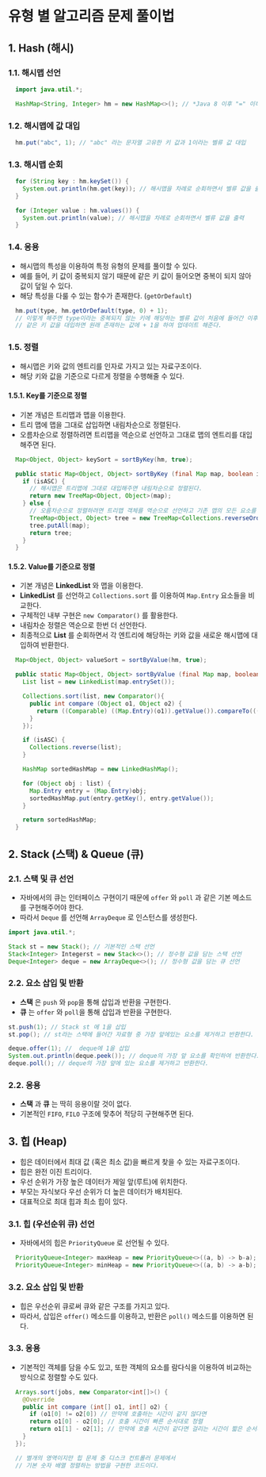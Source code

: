 # 유형 별 알고리즘 문제 풀이법

## 1. Hash (해시)
### 1.1. 해시맵 선언

```java
  import java.util.*;

  HashMap<String, Integer> hm = new HashMap<>(); // *Java 8 이후 "=" 이하 오토 박싱
```

### 1.2. 해시맵에 값 대입
```java
  hm.put("abc", 1); // "abc" 라는 문자열 고유한 키 값과 1이라는 벨류 값 대입
```

### 1.3. 해시맵 순회
```Java
  for (String key : hm.keySet()) {
    System.out.println(hm.get(key)); // 해시맵을 차례로 순회하면서 벨류 값을 출력
  }

  for (Integer value : hm.values()) {
    System.out.println(value); // 해시맵을 차례로 순회하면서 벨류 값을 출력
  }
```

### 1.4. 응용
- 해시맵의 특성을 이용하여 특정 유형의 문제를 풀이할 수 있다.
- 예를 들어, 키 값이 중복되지 않기 때문에 같은 키 값이 들어오면 중복이 되지 않아 값이 덮일 수 있다.
- 해당 특성을 다룰 수 있는 함수가 존재한다. (```getOrDefault```)

```Java
  hm.put(type, hm.getOrDefault(type, 0) + 1);
  // 이렇게 해주면 type이라는 중복되지 않는 키에 해당하는 벨류 값이 처음에 들어간 이후
  // 같은 키 값을 대입하면 원래 존재하는 값에 + 1을 하여 업데이트 해준다.
```

### 1.5. 정렬
- 해시맵은 키와 값의 엔트리를 인자로 가지고 있는 자료구조이다.
- 해당 키와 값을 기준으로 다르게 정렬을 수행해줄 수 있다.

#### 1.5.1. Key를 기준으로 정렬
- 기본 개념은 트리맵과 맵을 이용한다.
- 트리 맵에 맵을 그대로 삽입하면 내림차순으로 정렬된다.
- 오름차순으로 정렬하려면 트리맵을 역순으로 선언하고 그대로 맵의 엔트리를 대입해주면 된다.

```Java
  Map<Object, Object> keySort = sortByKey(hm, true);

  public static Map<Object, Object> sortByKey (final Map map, boolean isASC) {
    if (isASC) {
      // 해시맵은 트리맵에 그대로 대입해주면 내림차순으로 정렬된다.
      return new TreeMap<Object, Object>(map);
    } else {
      // 오름차순으로 정렬하려면 트리맵 객체를 역순으로 선언하고 기존 맵의 모든 요소를 그대로 넣는다.
      TreeMap<Object, Object> tree = new TreeMap<Collections.reverseOrder());
      tree.putAll(map);
      return tree;
    }
  }
```

#### 1.5.2. Value를 기준으로 정렬
- 기본 개념은 **LinkedList** 와 맵을 이용한다.
- **LinkedList** 를 선언하고 ```Collections.sort``` 를 이용하여 ```Map.Entry``` 요소들을 비교한다.
- 구체적인 내부 구현은 ```new Comparator()``` 를 활용한다.
- 내림차순 정렬은 역순으로 한번 더 선언한다.
- 최종적으로 **List** 를 순회하면서 각 엔트리에 해당하는 키와 값을 새로운 해시맵에 대입하여 반환한다.

```Java
  Map<Object, Object> valueSort = sortByValue(hm, true);

  public static Map<Object, Object> sortByValue (final Map map, boolean isASC) {
    List list = new LinkedList(map.entrySet());

    Collections.sort(list, new Comparator(){
      public int compare (Object o1, Object o2) {
        return ((Comparable) ((Map.Entry)(o1)).getValue()).compareTo(((Map.Entry)(o2)).getValue());
      }
    });

    if (isASC) {
      Collections.reverse(list);
    }

    HashMap sortedHashMap = new LinkedHashMap();

    for (Object obj : list) {
      Map.Entry entry = (Map.Entry)obj;
      sortedHashMap.put(entry.getKey(), entry.getValue());
    }

    return sortedHashMap;
  }
```

## 2. Stack (스택) & Queue (큐)
### 2.1. 스택 및 큐 선언
- 자바에서의 큐는 인터페이스 구현이기 때문에 ```offer``` 와 ```poll``` 과 같은 기본 메소드를 구현해주어야 한다.
- 따라서 ```Deque``` 를 선언해 ```ArrayDeque``` 로 인스턴스를 생성한다.

```java
import java.util.*;

Stack st = new Stack(); // 기본적인 스택 선언
Stack<Integer> Integerst = new Stack<>(); // 정수형 값을 담는 스택 선언
Deque<Integer> deque = new ArrayDeque<>(); // 정수형 값을 담는 큐 선언
```

### 2.2. 요소 삽입 및 반환
- **스택** 은 ```push``` 와 ```pop```을 통해 삽입과 반환을 구현한다.
- **큐** 는 ```offer``` 와 ```poll```을 통해 삽입과 반환을 구현한다.

```Java
st.push(1); // Stack st 에 1을 삽입
st.pop(); // st라는 스택에 들어간 자료형 중 가장 앞에있는 요소를 제거하고 반환한다.

deque.offer(1); //  deque에 1을 삽입
System.out.println(deque.peek()); // deque의 가장 앞 요소를 확인하여 반환한다.
deque.poll(); // deque의 가장 앞에 있는 요소를 제거하고 반환한다.
```

### 2.2. 응용
- **스택** 과 **큐** 는 딱히 응용이랄 것이 없다.
- 기본적인 ```FIFO```, ```FILO``` 구조에 맞추어 적당히 구현해주면 된다.

## 3. 힙 (Heap)
- 힙은 데이터에서 최대 값 (혹은 최소 값)을 빠르게 찾을 수 있는 자료구조이다.
- 힙은 완전 이진 트리이다.
- 우선 순위가 가장 높은 데이터가 제일 앞(루트)에 위치한다.
- 부모는 자식보다 우선 순위가 더 높은 데이터가 배치된다.
- 대표적으로 최대 힙과 최소 힙이 있다.

### 3.1. 힙 (우선순위 큐) 선언
- 자바에서의 힙은 ```PriorityQueue``` 로 선언될 수 있다.

```java
  PriorityQueue<Integer> maxHeap = new PriorityQueue<>((a, b) -> b-a); // 람다식을 이용하여 최대 힙을 구현할 수 있다.
  PriorityQueue<Integer> minHeap = new PriorityQueue<>((a, b) -> a-b); // 최소 힙은 디폴트 값으로 설정되어 있다.   
```

### 3.2. 요소 삽입 및 반환
- 힙은 우선순위 큐로써 큐와 같은 구조를 가지고 있다.
- 따라서, 삽입은 ```offer()``` 메소드를 이용하고, 반환은 ```poll()``` 메소드를 이용하면 된다.

### 3.3. 응용
- 기본적인 객체를 담을 수도 있고, 또한 객체의 요소를 람다식을 이용하여 비교하는 방식으로 정렬할 수도 있다.
```Java
  Arrays.sort(jobs, new Comparator<int[]>() {
    @Override
    public int compare (int[] o1, int[] o2) {
      if (o1[0] != o2[0]) // 만약에 호출하는 시간이 같지 않다면
      return o1[0] - o2[0]; // 호출 시간이 빠른 순서대로 정렬
      return o1[1] - o2[1]; // 만약에 호출 시간이 같다면 걸리는 시간이 짧은 순서대로 정렬
    }
  });

  // 별개의 영역이지만 힙 문제 중 디스크 컨트롤러 문제에서
  // 기본 숫자 배열 정렬하는 방법을 구현한 코드이다.
```
